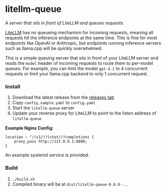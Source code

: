 # litellm-queue

_A server that sits in front of LiteLLM and queues requests._

[LiteLLM](https://github.com/BerriAI/litellm) has no queueing mechanism for incoming requests, meaning all requests hit
the inference endpoints at the same time. This is fine for most endpoints like OpenAI or Anthropic, but endpoints
running inference servers such as llama.cpp will be quickly overwhelmed.

This is a simple queuing server that sits in front of your LiteLLM server and reads the `model` header of incoming
requests to route them to per-model queues. For example, you can limit the model `gpt-4.1` to 4 concurrent requests or
limit your llama.cpp backend to only 1 concurrent request.

### Install

1. Download the latest release from the [releases tab](https://git.evulid.cc/cyberes/litellm-queue/releases)
2. Copy `config.sample.yaml` to `config.yaml`
3. Start the `litellm-queue` server
4. Update your reverse proxy for LiteLLM to point to the listen address of `litellm-queue`

**Example Nginx Config:**
```
location ~ ^/(v1/)?(chat/)?completions {
    proxy_pass http://127.0.0.1:8080;
}
```

An example systemd service is provided.

### Build

1. `./build.sh`
2. Compiled binary will be at `dist/litellm-queue-0.0.0-...`